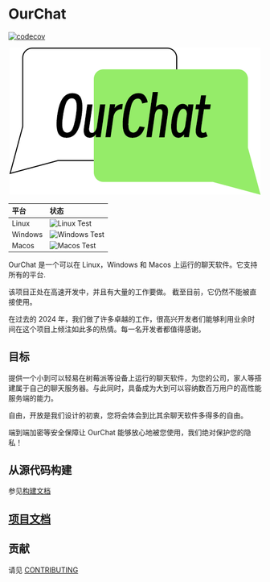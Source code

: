 # OurChat

[![codecov](https://codecov.io/github/SkyUOI/OurChat/graph/badge.svg?token=U6BWN74URE)](https://codecov.io/github/SkyUOI/OurChat)

<!-- markdownlint-disable MD033 -->
<p align="center">
    <img src="./resource/logo.png" alt="OurChat_logo" />
</p>
<!-- markdownlint-enable MD033 -->

| 平台    | 状态                                                                                                   |
| :------ | :----------------------------------------------------------------------------------------------------- |
| Linux   | ![Linux Test](https://img.shields.io/github/actions/workflow/status/skyuoi/ourchat/rust_linux.yml)     |
| Windows | ![Windows Test](https://img.shields.io/github/actions/workflow/status/skyuoi/ourchat/rust_windows.yml) |
| Macos   | ![Macos Test](https://img.shields.io/github/actions/workflow/status/skyuoi/ourchat/rust_macos.yml)     |

OurChat 是一个可以在 Linux，Windows 和 Macos 上运行的聊天软件。它支持所有的平台.

该项目正处在高速开发中，并且有大量的工作要做。 截至目前，它仍然不能被直接使用。

在过去的 2024 年，我们做了许多卓越的工作，很高兴开发者们能够利用业余时间在这个项目上倾注如此多的热情。每一名开发者都值得感谢。

## 目标

提供一个小到可以轻易在树莓派等设备上运行的聊天软件，为您的公司，家人等搭建属于自己的聊天服务器。与此同时，具备成为大到可以容纳数百万用户的高性能服务端的能力。

自由，开放是我们设计的初衷，您将会体会到比其余聊天软件多得多的自由。

端到端加密等安全保障让 OurChat 能够放心地被您使用，我们绝对保护您的隐私！

## 从源代码构建

参见[构建文档](https://ourchat.readthedocs.io/zh-cn/latest/docs/run/build.html)

## [项目文档](https://ourchat.readthedocs.io/zh-cn/latest/)

## 贡献

请见 [CONTRIBUTING](https://ourchat.readthedocs.io/zh-cn/latest/docs/development/contributing.html)
